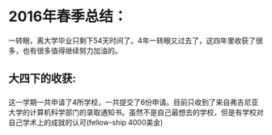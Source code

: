 # 2016年春季总结：

一转眼，离大学毕业只剩下54天时间了。4年一转眼又过去了，这四年里收获了很多，也有很多值得继续努力加油的。

## 大四下的收获: 

###
这一学期一共申请了4所学校，一共提交了6份申请。目前只收到了来自弗吉尼亚大学的计算机科学部门的录取通知书。虽然不是自己最想去的学校，但是有学校对自己学术上的成就的认可(fellow-ship 4000美金)